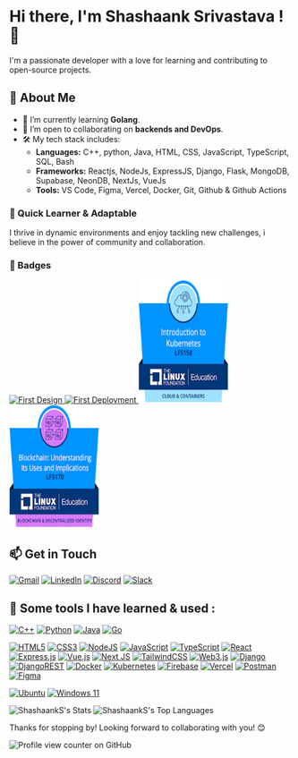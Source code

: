 # Hi there, I'm Shashaank Srivastava ! 👋

I'm a passionate developer with a love for learning and contributing to open-source projects.

## 🚀 About Me

- 🌱 I’m currently learning **Golang**.
- 💼 I’m open to collaborating on **backends and DevOps**.
- 🛠️ My tech stack includes:
  - **Languages:** C++, python, Java, HTML, CSS, JavaScript, TypeScript, SQL, Bash
  - **Frameworks:** Reactjs, NodeJs, ExpressJS, Django, Flask, MongoDB, Supabase, NeonDB, NextJs, VueJs
  - **Tools:** VS Code, Figma, Vercel, Docker, Git, Github & Github Actions

### 🌟 Quick Learner & Adaptable

I thrive in dynamic environments and enjoy tackling new challenges, i believe in the power of community and collaboration.


### 🏅 Badges
<a href= "https://cloud.layer5.io/user/ac229fa5-156c-4ed8-8c85-9ccf090b63ec?tab=badges&badge=first-design" >
  <img width="200px" height="220px" src = "https://badges.layer5.io/assets/badges/first-design/first-design.png" alt = "First Design" />
</a >
<a href= "https://cloud.layer5.io/user/ac229fa5-156c-4ed8-8c85-9ccf090b63ec?tab=badges&badge=first-deployment" >
  <img width="200px" height="220px" src = "https://badges.layer5.io/assets/badges/first-deployment/first-deployment.png" alt = "First Deployment" />
</a >
<a href= "https://www.credly.com/badges/b202cad4-d866-459f-8125-2b63915cfe2f/public_url" >
  <img width="160px" height="220px" src = "https://github.com/ShashaankS/ShashaankS/blob/main/lfs158-introduction-to-kubernetes.png" alt = "Introduction to Kubernetes" />
</a >
<a href= "https://www.credly.com/badges/ced1beef-03bd-4e1c-9cd1-5997ab82e645/public_url" >
  <img width="160px" height="220px" src = "https://github.com/ShashaankS/ShashaankS/blob/main/lfs170-blockchain-understanding-its-uses-and-implic.png" alt = "Understanding Blockchain" />
</a >

## 📫 Get in Touch
[![Gmail](https://img.shields.io/badge/Gmail-D14836?style=for-the-badge&logo=gmail&logoColor=white)](mailto:shashaank.srivastava04@gmail.com)
[![LinkedIn](https://img.shields.io/badge/linkedin-%230077B5.svg?style=for-the-badge&logo=linkedin&logoColor=white)](https://www.linkedin.com/in/shashaank-srivastava-852933289)
[![Discord](https://img.shields.io/badge/Discord-%235865F2.svg?style=for-the-badge&logo=discord&logoColor=white)]()
[![Slack](https://img.shields.io/badge/Slack-4A154B?style=for-the-badge&logo=slack&logoColor=white)]()

## 🚀 Some tools I have learned & used :
[![C++](https://img.shields.io/badge/c++-%2300599C.svg?style=for-the-badge&logo=c%2B%2B&logoColor=white)]()
[![Python](https://img.shields.io/badge/python-3670A0?style=for-the-badge&logo=python&logoColor=ffdd54)]()
[![Java](https://img.shields.io/badge/java-%23ED8B00.svg?style=for-the-badge&logo=openjdk&logoColor=white)]()
[![Go](https://img.shields.io/badge/go-%2300ADD8.svg?style=for-the-badge&logo=go&logoColor=white)]()

[![HTML5](https://img.shields.io/badge/html5-%23E34F26.svg?style=for-the-badge&logo=html5&logoColor=white)]()
[![CSS3](https://img.shields.io/badge/css3-%231572B6.svg?style=for-the-badge&logo=css3&logoColor=white)]()
[![NodeJS](https://img.shields.io/badge/node.js-6DA55F?style=for-the-badge&logo=node.js&logoColor=white)]()
[![JavaScript](https://img.shields.io/badge/javascript-%23323330.svg?style=for-the-badge&logo=javascript&logoColor=%23F7DF1E)]()
[![TypeScript](https://img.shields.io/badge/typescript-%23007ACC.svg?style=for-the-badge&logo=typescript&logoColor=white)]()
[![React](https://img.shields.io/badge/react-%2320232a.svg?style=for-the-badge&logo=react&logoColor=%2361DAFB)]()
[![Express.js](https://img.shields.io/badge/express.js-%23404d59.svg?style=for-the-badge&logo=express&logoColor=%2361DAFB)]()
[![Vue.js](https://img.shields.io/badge/vuejs-%2335495e.svg?style=for-the-badge&logo=vuedotjs&logoColor=%234FC08D)]()
[![Next JS](https://img.shields.io/badge/Next-black?style=for-the-badge&logo=next.js&logoColor=white)]()
[![TailwindCSS](https://img.shields.io/badge/tailwindcss-%2338B2AC.svg?style=for-the-badge&logo=tailwind-css&logoColor=white)]()
[![Web3.js](https://img.shields.io/badge/web3.js-F16822?style=for-the-badge&logo=web3.js&logoColor=white)]()
[![Django](https://img.shields.io/badge/django-%23092E20.svg?style=for-the-badge&logo=django&logoColor=white)]()
[![DjangoREST](https://img.shields.io/badge/DJANGO-REST-ff1709?style=for-the-badge&logo=django&logoColor=white&color=ff1709&labelColor=gray)]()
[![Docker](https://img.shields.io/badge/docker-%230db7ed.svg?style=for-the-badge&logo=docker&logoColor=white)]()
[![Kubernetes](https://img.shields.io/badge/kubernetes-%23326ce5.svg?style=for-the-badge&logo=kubernetes&logoColor=white)]()
[![Firebase](https://img.shields.io/badge/firebase-%23039BE5.svg?style=for-the-badge&logo=firebase)]()
[![Vercel](https://img.shields.io/badge/vercel-%23000000.svg?style=for-the-badge&logo=vercel&logoColor=white)]()
[![Postman](https://img.shields.io/badge/Postman-FF6C37?style=for-the-badge&logo=postman&logoColor=white)]()
[![Figma](https://img.shields.io/badge/figma-%23F24E1E.svg?style=for-the-badge&logo=figma&logoColor=white)]()

[![Ubuntu](https://img.shields.io/badge/Ubuntu-E95420?style=for-the-badge&logo=ubuntu&logoColor=white)]()
[![Windows 11](https://img.shields.io/badge/Windows%2011-%230079d5.svg?style=for-the-badge&logo=Windows%2011&logoColor=white)]()

![ShashaankS's Stats](https://github-readme-stats.vercel.app/api?username=ShashaankS&theme=tokyonight&show_icons=true&hide_border=true&count_private=true)
![ShashaankS's Top Languages](https://github-readme-stats.vercel.app/api/top-langs/?username=ShashaankS&theme=tokyonight&show_icons=true&hide_border=true&layout=compact)

Thanks for stopping by! Looking forward to collaborating with you! 😊

![Profile view counter on GitHub](https://komarev.com/ghpvc/?username=ShashaankS&style=flat-square&base=100&color=blueviolet)
<!---
ShashaankS/ShashaankS is a ✨ special ✨ repository because its `README.md` (this file) appears on your GitHub profile.
You can click the Preview link to take a look at your changes.
--->



